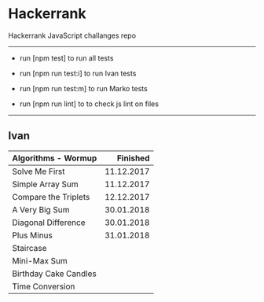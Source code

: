 # Hackerrank
Hackerrank JavaScript challanges repo

--------------------------

- run [npm test] to run all tests

- run [npm run test:i] to run Ivan tests
- run [npm run test:m] to run Marko tests

- run [npm run lint] to to check js lint on files

--------------------------


## Ivan

| Algorithms - Wormup                |   Finished |
|:-----------------------------------|-----------:|
| Solve Me First                     | 11.12.2017 |
| Simple Array Sum                   | 11.12.2017 |
| Compare the Triplets               | 12.12.2017 |
| A Very Big Sum                     | 30.01.2018 |
| Diagonal Difference                | 30.01.2018 |
| Plus Minus                         | 31.01.2018 |
| Staircase                          |            |
| Mini-Max Sum                       |            |
| Birthday Cake Candles              |            |
| Time Conversion                    |            |


